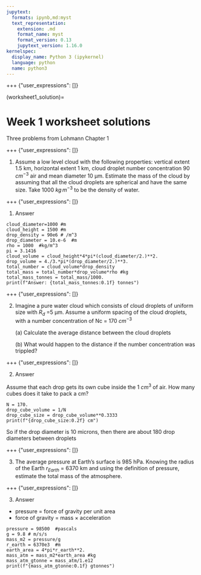 ```yaml
---
jupytext:
  formats: ipynb,md:myst
  text_representation:
    extension: .md
    format_name: myst
    format_version: 0.13
    jupytext_version: 1.16.0
kernelspec:
  display_name: Python 3 (ipykernel)
  language: python
  name: python3
---
```


+++ {"user_expressions": []}

(worksheet1_solution)=
# Week 1 worksheet solutions

Three problems from Lohmann Chapter 1

+++ {"user_expressions": []}

1) Assume a low level cloud with the following properties: vertical extent 1.5 km, horizontal
extent 1 km, cloud droplet number concentration 90 $cm^{−3}$ air and mean diameter 10
μm. Estimate the mass of the cloud by assuming that all the cloud droplets are spherical
and have the same size. Take 1000 $kg\,m^{−3}$ to be the density of water.

+++ {"user_expressions": []}

1. Answer

```{code-cell} ipython3
cloud_diameter=1000 #m
cloud_height = 1500 #m
drop_density = 90e6 # /m^3
drop_diameter = 10.e-6  #m
rho = 1000  #kg/m^3
pi = 3.1416
cloud_volume = cloud_height*4*pi*(cloud_diameter/2.)**2.
drop_volume = 4./3.*pi*(drop_diameter/2.)**3.
total_number = cloud_volume*drop_density
total_mass = total_number*drop_volume*rho #kg
total_mass_tonnes = total_mass/1000.
print(f"Answer: {total_mass_tonnes:0.1f} tonnes")
```

+++ {"user_expressions": []}

2) Imagine a pure water cloud which consists of cloud droplets of uniform size with $R_d$
=5 μm. Assume a uniform spacing of the cloud droplets, with a number concentration of
Nc = 170 $cm^{-3}$

   (a) Calculate the average distance between the cloud droplets
   
   (b) What would happen to the distance if the number concentration was trippled?

+++ {"user_expressions": []}

2. Answer

Assume that each drop gets its own cube inside the 1  $cm^{3}$ of air.  How many cubes does it take to pack a cm?

```{code-cell} ipython3
N = 170.
drop_cube_volume = 1/N
drop_cube_size = drop_cube_volume**0.3333
print(f"{drop_cube_size:0.2f} cm")
```

So if the drop diameter is 10 microns, then there are about 180 drop diameters between droplets

+++ {"user_expressions": []}

3. The average pressure at Earth’s surface is 985 hPa. Knowing the radius of the Earth
$r_{Earth}$ = 6370 km and using the definition of pressure, estimate the total mass of the
atmosphere.

+++ {"user_expressions": []}

3. Answer

- pressure = force of gravity per unit area
- force of gravity = mass $\times$ acceleration

```{code-cell} ipython3
pressure = 98500  #pascals
g = 9.8 # m/s/s
mass_m2 = pressure/g
r_earth = 6370e3  #m
earth_area = 4*pi*r_earth**2.
mass_atm = mass_m2*earth_area #kg
mass_atm_gtonne = mass_atm/1.e12
print(f"{mass_atm_gtonne:0.1f} gtonnes")
```

```{code-cell} ipython3

```
